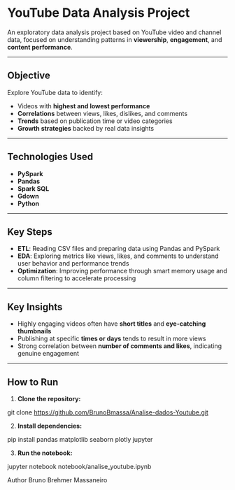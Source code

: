 # YouTube Data Analysis Project

An exploratory data analysis project based on YouTube video and channel data, focused on understanding patterns in **viewership**, **engagement**, and **content performance**.

---

## Objective

Explore YouTube data to identify:

- Videos with **highest and lowest performance**  
- **Correlations** between views, likes, dislikes, and comments  
- **Trends** based on publication time or video categories  
- **Growth strategies** backed by real data insights

---

## Technologies Used

- **PySpark**  
- **Pandas**  
- **Spark SQL**  
- **Gdown**  
- **Python**

---

## Key Steps

- **ETL**: Reading CSV files and preparing data using Pandas and PySpark  
- **EDA**: Exploring metrics like views, likes, and comments to understand user behavior and performance trends  
- **Optimization**: Improving performance through smart memory usage and column filtering to accelerate processing

---

## Key Insights

- Highly engaging videos often have **short titles** and **eye-catching thumbnails**  
- Publishing at specific **times or days** tends to result in more views  
- Strong correlation between **number of comments and likes**, indicating genuine engagement

---

## How to Run

1. **Clone the repository:**

git clone https://github.com/BrunoBmassa/Analise-dados-Youtube.git

2. **Install dependencies:**

pip install pandas matplotlib seaborn plotly jupyter

3. **Run the notebook:**

jupyter notebook notebook/analise_youtube.ipynb

Author
Bruno Brehmer Massaneiro


